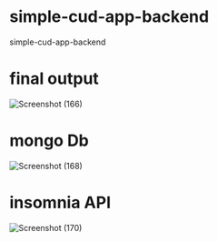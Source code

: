 # simple-cud-app-backend
simple-cud-app-backend


# final output 

![Screenshot (166)](https://github.com/user-attachments/assets/ca34eb90-9e6a-438a-b993-a797fc281d77)

# mongo Db

![Screenshot (168)](https://github.com/user-attachments/assets/4e74e7d8-23a1-48d1-b73c-601e06d4f150)


# insomnia API

![Screenshot (170)](https://github.com/user-attachments/assets/6d5a1329-119a-45dd-aa11-a602c62e53f2)
